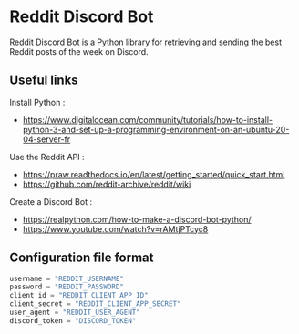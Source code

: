 
# Reddit Discord Bot

Reddit Discord Bot is a Python library for retrieving and sending the best Reddit posts of the week on Discord.

## Useful links

Install Python : 
- https://www.digitalocean.com/community/tutorials/how-to-install-python-3-and-set-up-a-programming-environment-on-an-ubuntu-20-04-server-fr

Use the Reddit API : 
- https://praw.readthedocs.io/en/latest/getting_started/quick_start.html
- https://github.com/reddit-archive/reddit/wiki

Create a Discord Bot : 
- https://realpython.com/how-to-make-a-discord-bot-python/
- https://www.youtube.com/watch?v=rAMtjPTcyc8

## Configuration file format

```python
username = "REDDIT_USERNAME"
password = "REDDIT_PASSWORD"
client_id = "REDDIT_CLIENT_APP_ID"
client_secret = "REDDIT_CLIENT_APP_SECRET"
user_agent = "REDDIT_USER_AGENT"
discord_token = "DISCORD_TOKEN"
```